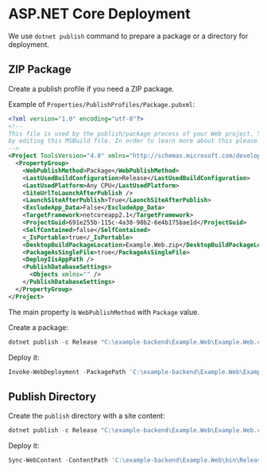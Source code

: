 # ASP.NET Core Deployment

We use `dotnet publish` command to prepare a package or a directory for deployment.

## ZIP Package

Create a publish profile if you need a ZIP package.

Example of `Properties/PublishProfiles/Package.pubxml`:

```xml
<?xml version="1.0" encoding="utf-8"?>
<!--
This file is used by the publish/package process of your Web project. You can customize the behavior of this process
by editing this MSBuild file. In order to learn more about this please visit https://go.microsoft.com/fwlink/?LinkID=208121.
-->
<Project ToolsVersion="4.0" xmlns="http://schemas.microsoft.com/developer/msbuild/2003">
  <PropertyGroup>
    <WebPublishMethod>Package</WebPublishMethod>
    <LastUsedBuildConfiguration>Release</LastUsedBuildConfiguration>
    <LastUsedPlatform>Any CPU</LastUsedPlatform>
    <SiteUrlToLaunchAfterPublish />
    <LaunchSiteAfterPublish>True</LaunchSiteAfterPublish>
    <ExcludeApp_Data>False</ExcludeApp_Data>
    <TargetFramework>netcoreapp2.1</TargetFramework>
    <ProjectGuid>691e255b-115c-4a38-98b2-6e4b175bae1d</ProjectGuid>
    <SelfContained>false</SelfContained>
    <_IsPortable>true</_IsPortable>
    <DesktopBuildPackageLocation>Example.Web.zip</DesktopBuildPackageLocation>
    <PackageAsSingleFile>true</PackageAsSingleFile>
    <DeployIisAppPath />
    <PublishDatabaseSettings>
      <Objects xmlns="" />
    </PublishDatabaseSettings>
  </PropertyGroup>
</Project>
```

The main property is `WebPublishMethod` with `Package` value.

Create a package:

```powershell
dotnet publish -c Release "C:\example-backend\Example.Web\Example.Web.csproj" /p:PublishProfile=Package
```

Deploy it:

```powershell
Invoke-WebDeployment -PackagePath 'C:\example-backend\Example.Web\Example.Web.zip' -ServerHost 'web.example.com' -SiteName 'example.com' -Application ''
```

## Publish Directory

Create the `publish` directory with a site content:

```powershell
dotnet publish -c Release "C:\example-backend\Example.Web\Example.Web.csproj"
```

Deploy it:

```powershell
Sync-WebContent -ContentPath 'C:\example-backend\Example.Web\bin\Release\netcoreapp2.1\publish' -ServerHost 'web.example.com' -SiteName 'example.com' -Application ''
```
